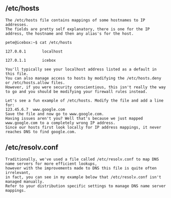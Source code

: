 ## /etc/hosts
    The /etc/hosts file contains mappings of some hostnames to IP addresses. 
    The fields are pretty self explanatory, there is one for the IP address, the hostname and then any alias's for the host.

    pete@icebox:~$ cat /etc/hosts

    127.0.0.1       localhost

    127.0.1.1       icebox

    You'll typically see your localhost address listed as a default in this file. 
    You can also manage access to hosts by modifying the /etc/hosts.deny or /etc/hosts.allow files. 
    However, if you were security conscientious, this isn't really the way to go and you should be modifying your firewall rules instead.

    Let's see a fun example of /etc/hosts. Modify the file and add a line for:
    123.45.6.7  www.google.com
    Save the file and now go to www.google.com. 
    Having issues aren't you? Well that's because we just mapped www.google.com to a completely wrong IP address. 
    Since our hosts first look locally for IP address mappings, it never reaches DNS to find google.com.

## /etc/resolv.conf
    Traditionally, we've used a file called /etc/resolv.conf to map DNS name servers for more efficient lookups, 
    however with the improvements made to DNS this file is quite often irrelevant, 
    in fact, you can see in my example below that /etc/resolv.conf isn't managed manually. 
    Refer to your distribution specific settings to manage DNS name server mappings.    
